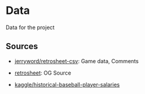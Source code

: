 # Data
Data for the project

## Sources

- [jerryword/retrosheet-csv](https://github.com/jerryword/retrosheet-csv): Game data, Comments

- [retrosheet](https://www.retrosheet.org): OG Source
- [kaggle/historical-baseball-player-salaries](https://www.kaggle.com/kinguistics/historical-baseball-player-salaries/data)
